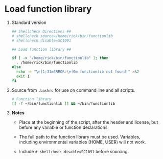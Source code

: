 # Load function library

1. Standard version



   ```bash
   ## Shellcheck Directives ##
   # shellcheck source=/home/rick/bin/functionlib
   # shellcheck disable=SC1091

   ## Load function library ##

   if [ -x "/home/rick/bin/functionlib" ]; then
     . /home/rick/bin/functionlib
   else
     echo -e "\e[1;31mERROR:\e[0m functionlib not found!" >&2
     exit 1
   fi
   ```

2. Source from `.bashrc` for use on command line and all scripts.

   ```bash
   # Function library
   [[ -f ~/bin/functionlib ]] && ~/bin/functionlib
   ```

3. **Notes**

   - Place at the beginning of the script, after the header and license, but before any variable or function declarations.

   - The full path to the function library must be used. Variables, including environmental variables (HOME, USER) will not work.

   - Include `# shellcheck disable=SC1091` before sourcing.
